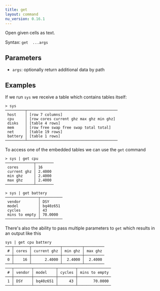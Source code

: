 ```yaml
---
title: get
layout: command
nu_version: 0.16.1
---
```


Open given cells as text.

Syntax: `get  ...args`

## Parameters

* `args`: optionally return additional data by path

## Examples

If we run `sys` we receive a table which contains tables itself:

```shell
> sys
─────────┬─────────────────────────────────────────
 host    │ [row 7 columns]
 cpu     │ [row cores current ghz max ghz min ghz]
 disks   │ [table 4 rows]
 mem     │ [row free swap free swap total total]
 net     │ [table 19 rows]
 battery │ [table 1 rows]
─────────┴─────────────────────────────────────────
```

To access one of the embedded tables we can use the `get` command

```shell
> sys | get cpu
─────────────┬────────
 cores       │ 16
 current ghz │ 2.4000
 min ghz     │ 2.4000
 max ghz     │ 2.4000
─────────────┴────────
```

```shell
> sys | get battery
───────────────┬──────────
 vendor        │ DSY
 model         │ bq40z651
 cycles        │ 43
 mins to empty │ 70.0000
───────────────┴──────────
```

There's also the ability to pass multiple parameters to `get` which results in an output like this

```shell
sys | get cpu battery
───┬───────┬─────────────┬─────────┬─────────
 # │ cores │ current ghz │ min ghz │ max ghz
───┼───────┼─────────────┼─────────┼─────────
 0 │    16 │      2.4000 │  2.4000 │  2.4000
───┴───────┴─────────────┴─────────┴─────────
───┬────────┬──────────┬────────┬───────────────
 # │ vendor │ model    │ cycles │ mins to empty
───┼────────┼──────────┼────────┼───────────────
 1 │ DSY    │ bq40z651 │     43 │       70.0000
───┴────────┴──────────┴────────┴───────────────
```
